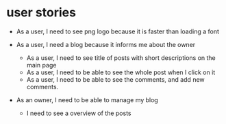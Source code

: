 # user stories
- As a user, I need to see png logo because it is faster than loading a font
- As a user, I need a blog because it informs me about the owner
    - As a user, I need to see title of posts with short descriptions on the main page
    - As a user, I need to be able to see the whole post when I click on it
    - As a user, I need to be able to see the comments, and add new comments.

- As an owner, I need to be able to manage my blog
    - I need to see a overview of the posts
    